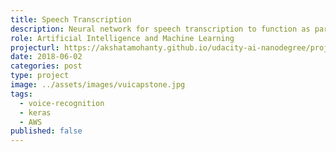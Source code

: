 ```yaml
---
title: Speech Transcription
description: Neural network for speech transcription to function as part of an end-to-end automatic speech recognition (ASR) pipeline
role: Artificial Intelligence and Machine Learning
projecturl: https://akshatamohanty.github.io/udacity-ai-nanodegree/project-07-vui-capstone/vui_notebook.html
date: 2018-06-02
categories: post
type: project
image: ../assets/images/vuicapstone.jpg
tags:
  - voice-recognition
  - keras
  - AWS
published: false
---
```

